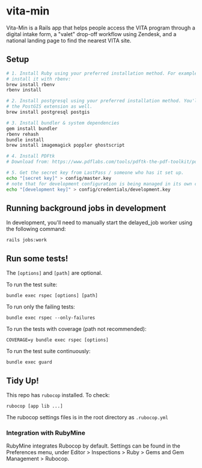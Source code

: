 # vita-min

Vita-Min is a Rails app that helps people access the VITA program through a digital intake form, a "valet" drop-off workflow using Zendesk, and a national landing page to find the nearest VITA site.

## Setup

```bash
# 1. Install Ruby using your preferred installation method. For example, to
# install it with rbenv:
brew install rbenv
rbenv install

# 2. Install postgresql using your preferred installation method. You'll need
# the PostGIS extension as well.
brew install postgresql postgis

# 3. Install bundler & system dependencies
gem install bundler
rbenv rehash
bundle install
brew install imagemagick poppler ghostscript

# 4. Install PDFtk
# Download from: https://www.pdflabs.com/tools/pdftk-the-pdf-toolkit/pdftk_server-2.02-mac_osx-10.11-setup.pkg

# 5. Get the secret key from LastPass / someone who has it set up.
echo "[secret key]" > config/master.key
# note that for development configuration is being managed in its own credentials file (see [Rails 6 adds support for Multi Environment credentials](https://blog.bigbinary.com/2019/07/03/rails-6-adds-support-for-multi-environment-credentials.html). You can add that key:
echo "[development key]" > config/credentials/development.key

```

## Running background jobs in development

In development, you'll need to manually start the delayed_job worker using the following command:

```shell
rails jobs:work
```

## Run some tests!

The `[options]` and `[path]` are optional.

To run the test suite:

`bundle exec rspec [options] [path]`

To run only the failing tests:

`bundle exec rspec --only-failures`

To run the tests with coverage (path not recommended):

`COVERAGE=y bundle exec rspec [options]`

To run the test suite continuously:

`bundle exec guard`

## Tidy Up!

This repo has `rubocop` installed. To check:

`rubocop [app lib ...]`

The rubocop settings files is in the root directory as `.rubocop.yml`

### Integration with RubyMine

RubyMine integrates Rubocop by default. Settings can be found in the Preferences
menu, under Editor > Inspections > Ruby > Gems and Gem Management > Rubocop.
